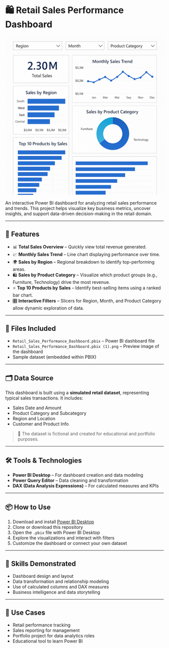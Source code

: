 # 🛍️ Retail Sales Performance Dashboard

![Dashboard Preview](Retail_Sales_Performance_Dashboard.pbix%20(1).png)

An interactive Power BI dashboard for analyzing retail sales performance and trends. This project helps visualize key business metrics, uncover insights, and support data-driven decision-making in the retail domain.

---

## 🚀 Features

- 📊 **Total Sales Overview** – Quickly view total revenue generated.
- 📈 **Monthly Sales Trend** – Line chart displaying performance over time.
- 🌍 **Sales by Region** – Regional breakdown to identify top-performing areas.
- 🛍️ **Sales by Product Category** – Visualize which product groups (e.g., Furniture, Technology) drive the most revenue.
- ⭐ **Top 10 Products by Sales** – Identify best-selling items using a ranked bar chart.
- 🎛️ **Interactive Filters** – Slicers for Region, Month, and Product Category allow dynamic exploration of data.

---

## 📁 Files Included

- `Retail_Sales_Performance_Dashboard.pbix` – Power BI dashboard file  
- `Retail_Sales_Performance_Dashboard.pbix (1).png` – Preview image of the dashboard  
- Sample dataset (embedded within PBIX)

---

## 🗂️ Data Source

This dashboard is built using a **simulated retail dataset**, representing typical sales transactions. It includes:

- Sales Date and Amount  
- Product Category and Subcategory  
- Region and Location  
- Customer and Product Info

> 📌 The dataset is fictional and created for educational and portfolio purposes.

---

## 🛠 Tools & Technologies

- **Power BI Desktop** – For dashboard creation and data modeling  
- **Power Query Editor** – Data cleaning and transformation  
- **DAX (Data Analysis Expressions)** – For calculated measures and KPIs  

---

## 📦 How to Use

1. Download and install [Power BI Desktop](https://powerbi.microsoft.com/desktop/)
2. Clone or download this repository
3. Open the `.pbix` file with Power BI Desktop
4. Explore the visualizations and interact with filters
5. Customize the dashboard or connect your own dataset

---

## 🎯 Skills Demonstrated

- Dashboard design and layout  
- Data transformation and relationship modeling  
- Use of calculated columns and DAX measures  
- Business intelligence and data storytelling  

---

## 💼 Use Cases

- Retail performance tracking  
- Sales reporting for management  
- Portfolio project for data analytics roles  
- Educational tool to learn Power BI  
